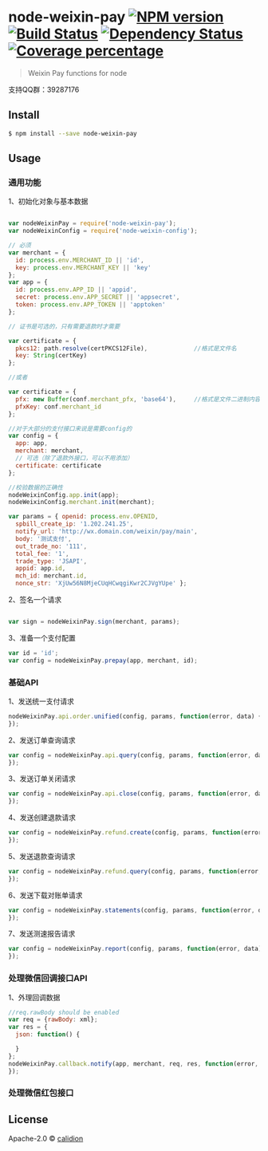 # node-weixin-pay [![NPM version][npm-image]][npm-url] [![Build Status][travis-image]][travis-url] [![Dependency Status][daviddm-image]][daviddm-url] [![Coverage percentage][coveralls-image]][coveralls-url]

> Weixin Pay functions for node

支持QQ群：39287176

## Install

```sh
$ npm install --save node-weixin-pay
```

## Usage


### 通用功能

1、初始化对象与基本数据

```js

var nodeWeixinPay = require('node-weixin-pay');
var nodeWeixinConfig = require('node-weixin-config');

// 必须
var merchant = {
  id: process.env.MERCHANT_ID || 'id',
  key: process.env.MERCHANT_KEY || 'key'
};
var app = {
  id: process.env.APP_ID || 'appid',
  secret: process.env.APP_SECRET || 'appsecret',
  token: process.env.APP_TOKEN || 'apptoken'
};

// 证书是可选的，只有需要退款时才需要

var certificate = {
  pkcs12: path.resolve(certPKCS12File),             //格式是文件名
  key: String(certKey)
};

//或者

var certificate = {
  pfx: new Buffer(conf.merchant_pfx, 'base64'),     //格式是文件二进制内容
  pfxKey: conf.merchant_id
};

//对于大部分的支付接口来说是需要config的
var config = {
  app: app,
  merchant: merchant,
  // 可选（除了退款外接口，可以不用添加）
  certificate: certificate
};

//校验数据的正确性
nodeWeixinConfig.app.init(app);
nodeWeixinConfig.merchant.init(merchant);

var params = { openid: process.env.OPENID,
  spbill_create_ip: '1.202.241.25',
  notify_url: 'http://wx.domain.com/weixin/pay/main',
  body: '测试支付',
  out_trade_no: '111',
  total_fee: '1',
  trade_type: 'JSAPI',
  appid: app.id,
  mch_id: merchant.id,
  nonce_str: 'XjUw56N8MjeCUqHCwqgiKwr2CJVgYUpe' };

```

2、签名一个请求

```js

var sign = nodeWeixinPay.sign(merchant, params);
```


3、准备一个支付配置

```js
var id = 'id';
var config = nodeWeixinPay.prepay(app, merchant, id);
```


### 基础API

1、发送统一支付请求

```js
nodeWeixinPay.api.order.unified(config, params, function(error, data) {
});
```

2、发送订单查询请求

```js
var config = nodeWeixinPay.api.query(config, params, function(error, data) {
});
```

3、发送订单关闭请求

```js
var config = nodeWeixinPay.api.close(config, params, function(error, data) {
});
```

4、发送创建退款请求

```js
var config = nodeWeixinPay.refund.create(config, params, function(error, data) {
});
```

5、发送退款查询请求

```js
var config = nodeWeixinPay.refund.query(config, params, function(error, data) {
});
```

6、发送下载对账单请求

```js
var config = nodeWeixinPay.statements(config, params, function(error, data) {
});
```

7、发送测速报告请求

```js
var config = nodeWeixinPay.report(config, params, function(error, data) {
});
```

### 处理微信回调接口API

1、外理回调数据

```js
//req.rawBody should be enabled
var req = {rawBody: xml};
var res = {
  json: function() {

  }
};
nodeWeixinPay.callback.notify(app, merchant, req, res, function(error, data) {
});
```

### 处理微信红包接口

## License

Apache-2.0 © [calidion](calidion.github.io)


[npm-image]: https://badge.fury.io/js/node-weixin-pay.svg
[npm-url]: https://npmjs.org/package/node-weixin-pay
[travis-image]: https://travis-ci.org/node-weixin/node-weixin-pay.svg?branch=master
[travis-url]: https://travis-ci.org/node-weixin/node-weixin-pay
[daviddm-image]: https://david-dm.org/node-weixin/node-weixin-pay.svg?theme=shields.io
[daviddm-url]: https://david-dm.org/node-weixin/node-weixin-pay
[coveralls-image]: https://coveralls.io/repos/node-weixin/node-weixin-pay/badge.svg
[coveralls-url]: https://coveralls.io/r/node-weixin/node-weixin-pay

